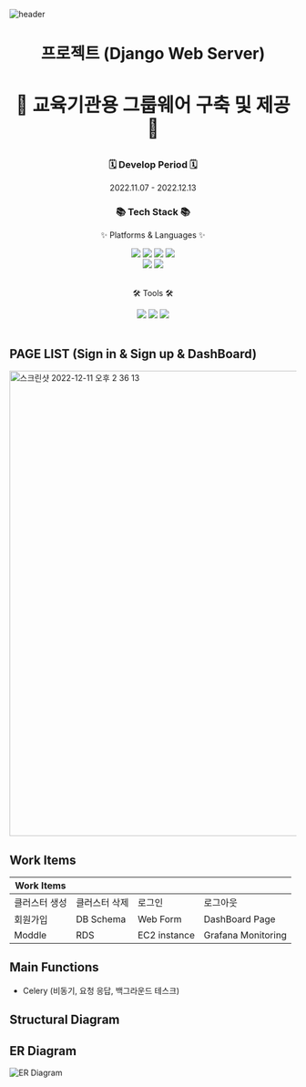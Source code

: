 ![header](https://capsule-render.vercel.app/api?type=waving&color=FFA07A&height=300&section=header&text=Team%20Kukudas%20🐱&fontSize=90&animation=fadeIn&fontAlignY=38&desc=Kakao%20CloudSchool%20Engineer%20Class%201st%20term&fontColor=FFFFFF&descAlignY=50&descAlign=53)

<div align=center>
	<h1> 프로젝트 (Django Web Server) <h>
	<h3> 🐤 교육기관용 그룹웨어 구축 및 제공 🐤 </h3>
</div>

<div align=center>
	<h3>🗓 Develop Period 🗓</h3>
	<p> 2022.11.07 - 2022.12.13 </p>
	<h3>📚 Tech Stack 📚</h3>
	<p>✨ Platforms & Languages ✨</p>
</div>
<div align="center">
  <img src="https://img.shields.io/badge/Django-092E20?style=flat&logo=Django&logoColor=white" />
  <img src="https://img.shields.io/badge/Python-3776AB?style=flat&logo=Python&logoColor=white" />
  <img src="https://img.shields.io/badge/HTML5-E34F26?style=flat&logo=HTML5&logoColor=white" />
	<img src="https://img.shields.io/badge/CSS3-1572B6?style=flat&logo=CSS3&logoColor=white" />
  <br>
  <img src="https://img.shields.io/badge/JavaScript-F7DF1E?style=flat&logo=JavaScript&logoColor=white" />
  <img src="https://img.shields.io/badge/MariaDB-003545?style=flat&logo=MariaDB&logoColor=white" />
</div>
<br>
<div align=center>
	<p>🛠 Tools 🛠</p>
</div>
<div align=center>
	<img src="https://img.shields.io/badge/PyCharm-000000?style=flat&logo=PyCharm&logoColor=white" />
	<img src="https://img.shields.io/badge/AWS-232F3E?style=flat&logo=AmazonAWS&logoColor=white" />
	<img src="https://img.shields.io/badge/GitHub-181717?style=flat&logo=GitHub&logoColor=white" />
	<br>
</div>
<br>
		
## PAGE LIST (Sign in & Sign up & DashBoard)
<img width="817" alt="스크린샷 2022-12-11 오후 2 36 13" src="https://user-images.githubusercontent.com/70618223/206888249-73de9d1e-55eb-49bd-a5db-eb519ac8cbe0.png">

## Work Items
|Work Items||||
|---|---|---|---|
|클러스터 생성|클러스터 삭제|로그인|로그아웃|
|회원가입|DB Schema|Web Form|DashBoard Page|
|Moddle|RDS|EC2 instance|Grafana Monitoring|

## Main Functions
- Celery (비동기, 요청 응답, 백그라운드 테스크)

## Structural Diagram

## ER Diagram
![ER Diagram](https://user-images.githubusercontent.com/70618223/206888117-5240f286-2872-44b3-bcfb-84aa7d44512b.png)
